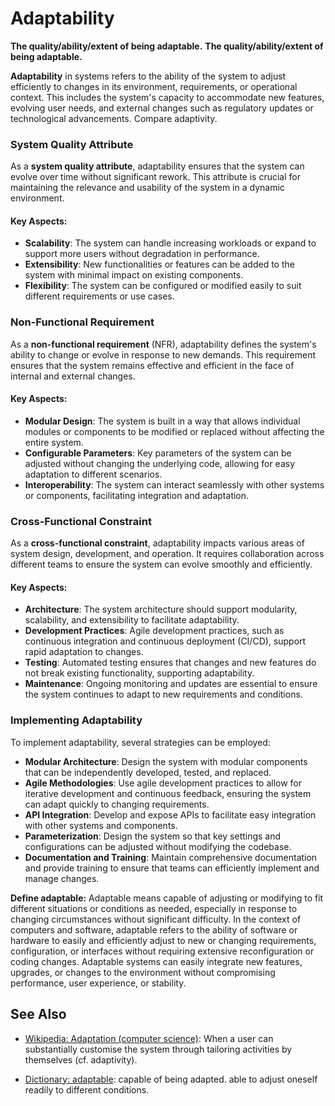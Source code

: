 # Adaptability

**The quality/ability/extent of being adaptable.**
**The quality/ability/extent of being adaptable.**

<span data-chatgpt-prompt="adaptability + template">

**Adaptability** in systems refers to the ability of the system to adjust efficiently to changes in its environment, requirements, or operational context. This includes the system's capacity to accommodate new features, evolving user needs, and external changes such as regulatory updates or technological advancements. Compare adaptivity.

### System Quality Attribute

As a **system quality attribute**, adaptability ensures that the system can evolve over time without significant rework. This attribute is crucial for maintaining the relevance and usability of the system in a dynamic environment.

#### Key Aspects:
- **Scalability**: The system can handle increasing workloads or expand to support more users without degradation in performance.
- **Extensibility**: New functionalities or features can be added to the system with minimal impact on existing components.
- **Flexibility**: The system can be configured or modified easily to suit different requirements or use cases.

### Non-Functional Requirement

As a **non-functional requirement** (NFR), adaptability defines the system's ability to change or evolve in response to new demands. This requirement ensures that the system remains effective and efficient in the face of internal and external changes.

#### Key Aspects:
- **Modular Design**: The system is built in a way that allows individual modules or components to be modified or replaced without affecting the entire system.
- **Configurable Parameters**: Key parameters of the system can be adjusted without changing the underlying code, allowing for easy adaptation to different scenarios.
- **Interoperability**: The system can interact seamlessly with other systems or components, facilitating integration and adaptation.

### Cross-Functional Constraint

As a **cross-functional constraint**, adaptability impacts various areas of system design, development, and operation. It requires collaboration across different teams to ensure the system can evolve smoothly and efficiently.

#### Key Aspects:
- **Architecture**: The system architecture should support modularity, scalability, and extensibility to facilitate adaptability.
- **Development Practices**: Agile development practices, such as continuous integration and continuous deployment (CI/CD), support rapid adaptation to changes.
- **Testing**: Automated testing ensures that changes and new features do not break existing functionality, supporting adaptability.
- **Maintenance**: Ongoing monitoring and updates are essential to ensure the system continues to adapt to new requirements and conditions.

### Implementing Adaptability

To implement adaptability, several strategies can be employed:
- **Modular Architecture**: Design the system with modular components that can be independently developed, tested, and replaced.
- **Agile Methodologies**: Use agile development practices to allow for iterative development and continuous feedback, ensuring the system can adapt quickly to changing requirements.
- **API Integration**: Develop and expose APIs to facilitate easy integration with other systems and components.
- **Parameterization**: Design the system so that key settings and configurations can be adjusted without modifying the codebase.
- **Documentation and Training**: Maintain comprehensive documentation and provide training to ensure that teams can efficiently implement and manage changes.

</span>

**Define adaptable:** <span data-chatgpt-prompt="define adaptable (computers and software)">Adaptable means capable of adjusting or modifying to fit different situations or conditions as needed, especially in response to changing circumstances without significant difficulty. In the context of computers and software, adaptable refers to the ability of software or hardware to easily and efficiently adjust to new or changing requirements, configuration, or interfaces without requiring extensive reconfiguration or coding changes. Adaptable systems can easily integrate new features, upgrades, or changes to the environment without compromising performance, user experience, or stability.</span>

## See Also

* [Wikipedia: Adaptation (computer science)](https://wikipedia.org/wiki/Adaptation_(computer_science)): When a user can substantially customise the system through tailoring activities by themselves (cf. adaptivity).

* [Dictionary: adaptable](https://www.dictionary.com/browse/adaptable): capable of being adapted. able to adjust oneself readily to different conditions.
